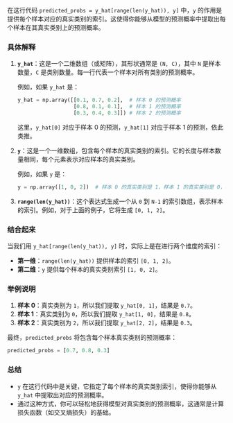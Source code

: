 在这行代码 `predicted_probs = y_hat[range(len(y_hat)), y]` 中，`y` 的作用是提供每个样本对应的真实类别的索引。这使得你能够从模型的预测概率中提取出每个样本在其真实类别上的预测概率。

### 具体解释

1. **`y_hat`**：这是一个二维数组（或矩阵），其形状通常是 `(N, C)`，其中 `N` 是样本数量，`C` 是类别数量。每一行代表一个样本对所有类别的预测概率。

   例如，如果 `y_hat` 是：
   ```python
   y_hat = np.array([[0.1, 0.7, 0.2],  # 样本 0 的预测概率
                     [0.8, 0.1, 0.1],  # 样本 1 的预测概率
                     [0.3, 0.4, 0.3]]) # 样本 2 的预测概率
   ```

   这里，`y_hat[0]` 对应于样本 0 的预测，`y_hat[1]` 对应于样本 1 的预测，依此类推。

2. **`y`**：这是一个一维数组，包含每个样本的真实类别的索引。它的长度与样本数量相同，每个元素表示对应样本的真实类别。

   例如，如果 `y` 是：
   ```python
   y = np.array([1, 0, 2])  # 样本 0 的真实类别是 1，样本 1 的真实类别是 0，样本 2 的真实类别是 2
   ```

3. **`range(len(y_hat))`**：这个表达式生成一个从 `0` 到 `N-1` 的索引数组，表示样本的索引。例如，对于上面的例子，它将生成 `[0, 1, 2]`。

### 结合起来

当我们用 `y_hat[range(len(y_hat)), y]` 时，实际上是在进行两个维度的索引：

- **第一维**：`range(len(y_hat))` 提供样本的索引 `[0, 1, 2]`。
- **第二维**：`y` 提供每个样本的真实类别索引 `[1, 0, 2]`。

### 举例说明

1. **样本 0**：真实类别为 `1`，所以我们提取 `y_hat[0, 1]`，结果是 `0.7`。
2. **样本 1**：真实类别为 `0`，所以我们提取 `y_hat[1, 0]`，结果是 `0.8`。
3. **样本 2**：真实类别为 `2`，所以我们提取 `y_hat[2, 2]`，结果是 `0.3`。

最终，`predicted_probs` 将包含每个样本真实类别的预测概率：
```python
predicted_probs = [0.7, 0.8, 0.3]
```

### 总结

- `y` 在这行代码中是关键，它指定了每个样本的真实类别索引，使得你能够从 `y_hat` 中提取出对应的预测概率。
- 通过这种方式，你可以轻松地获得模型对真实类别的预测概率，这通常是计算损失函数（如交叉熵损失）的基础。